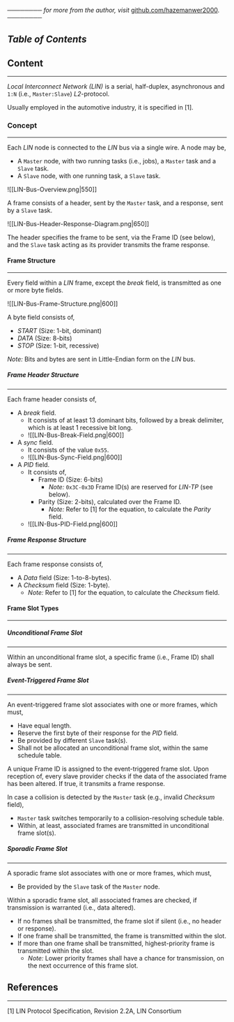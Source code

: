 ──────── *for more from the author, visit* [github.com/hazemanwer2000](https://github.com/hazemanwer2000). ────────
## *Table of Contents*
## Content
---
*Local Interconnect Network (LIN)* is a serial, half-duplex, asynchronous and `1:N` (i.e., `Master:Slave`) *L2*-protocol.

Usually employed in the automotive industry, it is specified in [1].
### Concept
---
Each *LIN* node is connected to the *LIN* bus via a single wire. A node may be,
* A `Master` node, with two running tasks (i.e., jobs), a `Master` task and a `Slave` task.
* A `Slave` node, with one running task, a `Slave` task.

![[LIN-Bus-Overview.png|550]]

A frame consists of a header, sent by the `Master` task, and a response, sent by a `Slave` task.

![[LIN-Bus-Header-Response-Diagram.png|650]]

The header specifies the frame to be sent, via the Frame ID (see below), and the `Slave` task acting as its provider transmits the frame response.
#### Frame Structure
---
Every field within a *LIN* frame, except the *break* field, is transmitted as one or more byte fields.

![[LIN-Bus-Frame-Structure.png|600]]

A byte field consists of,
* *START* (Size: 1-bit, dominant)
* *DATA* (Size: 8-bits)
* *STOP* (Size: 1-bit, recessive)

*Note:* Bits and bytes are sent in Little-Endian form on the *LIN* bus.
##### Frame Header Structure
---
Each frame header consists of,
* A *break* field.
	* It consists of at least 13 dominant bits, followed by a break delimiter, which is at least 1 recessive bit long.
	* ![[LIN-Bus-Break-Field.png|600]]
* A *sync* field.
	* It consists of the value `0x55`.
	* ![[LIN-Bus-Sync-Field.png|600]]
* A *PID* field.
	* It consists of,
		* Frame ID (Size: 6-bits)
			* *Note:* `0x3C-0x3D` Frame ID(s) are reserved for *LIN-TP* (see below).
		* Parity (Size: 2-bits), calculated over the Frame ID.
			* *Note:* Refer to [1] for the equation, to calculate the *Parity* field.
	* ![[LIN-Bus-PID-Field.png|600]]
##### Frame Response Structure
---
Each frame response consists of,
* A *Data* field (Size: 1-to-8-bytes).
* A *Checksum* field (Size: 1-byte).
	* *Note:* Refer to [1] for the equation, to calculate the *Checksum* field.
#### Frame Slot Types
---
##### Unconditional Frame Slot
---
Within an unconditional frame slot, a specific frame (i.e., Frame ID) shall always be sent.
##### Event-Triggered Frame Slot
---
An event-triggered frame slot associates with one or more frames, which must,
* Have equal length.
* Reserve the first byte of their response for the *PID* field.
* Be provided by different `Slave` task(s).
* Shall not be allocated an unconditional frame slot, within the same schedule table.

A unique Frame ID is assigned to the event-triggered frame slot. Upon reception of, every slave provider checks if the data of the associated frame has been altered. If true, it transmits a frame response.

In case a collision is detected by the `Master` task (e.g., invalid *Checksum* field),
* `Master` task switches temporarily to a collision-resolving schedule table.
* Within, at least, associated frames are transmitted in unconditional frame slot(s).
##### Sporadic Frame Slot
---
A sporadic frame slot associates with one or more frames, which must,
* Be provided by the `Slave` task of the `Master` node.

Within a sporadic frame slot, all associated frames are checked, if transmission is warranted (i.e., data altered).
* If no frames shall be transmitted, the frame slot if silent (i.e., no header or response).
* If one frame shall be transmitted, the frame is transmitted within the slot.
* If more than one frame shall be transmitted, highest-priority frame is transmitted within the slot.
	* *Note:* Lower priority frames shall have a chance for transmission, on the next occurrence of this frame slot.
## References
---
[1] LIN Protocol Specification, Revision 2.2A, LIN Consortium